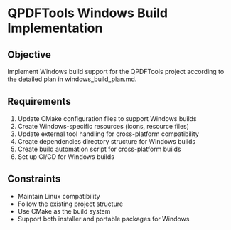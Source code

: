 # QPDFTools Windows Build Implementation

## Objective
Implement Windows build support for the QPDFTools project according to the detailed plan in windows_build_plan.md.

## Requirements
1. Update CMake configuration files to support Windows builds
2. Create Windows-specific resources (icons, resource files)
3. Update external tool handling for cross-platform compatibility
4. Create dependencies directory structure for Windows builds
5. Create build automation script for cross-platform builds
6. Set up CI/CD for Windows builds

## Constraints
- Maintain Linux compatibility
- Follow the existing project structure
- Use CMake as the build system
- Support both installer and portable packages for Windows